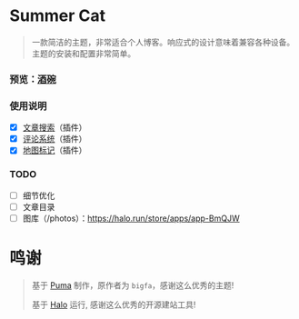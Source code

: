 # Summer Cat 
>一款简洁的主题，非常适合个人博客。响应式的设计意味着兼容各种设备。主题的安装和配置非常简单。

### 预览：[酒碗](https://aiheiyo.top)

### 使用说明

- [x] [文章搜索](https://github.com/halo-sigs/plugin-search-widget)（插件）
- [X] [评论系统](https://github.com/halo-sigs/plugin-comment-widget)（插件）
- [x] [地图标记](https://github.com/PG-Z/plugin-map-marker)（插件）

### TODO
- [ ] 细节优化
- [ ] 文章目录
- [ ] 图库（/photos）：https://halo.run/store/apps/app-BmQJW

# 鸣谢
> 基于 [Puma](https://github.com/bigfa/Puma) 制作，原作者为 `bigfa`，感谢这么优秀的主题!
> 
> 基于 [Halo](https://github.com/halo-dev/halo) 运行, 感谢这么优秀的开源建站工具!